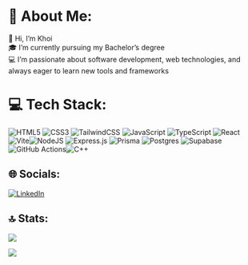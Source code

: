 # 💫 About Me:
👋 Hi, I’m Khoi<br>🎓 I’m currently pursuing my Bachelor’s degree<br>💻 I’m passionate about software development, web technologies, and always eager to learn new tools and frameworks


# 💻 Tech Stack:
![HTML5](https://img.shields.io/badge/html5-%23E34F26.svg?style=for-the-badge&logo=html5&logoColor=white)  ![CSS3](https://img.shields.io/badge/css3-%231572B6.svg?style=for-the-badge&logo=css3&logoColor=white)  ![TailwindCSS](https://img.shields.io/badge/tailwindcss-%2338B2AC.svg?style=for-the-badge&logo=tailwind-css&logoColor=white)  ![JavaScript](https://img.shields.io/badge/javascript-%23323330.svg?style=for-the-badge&logo=javascript&logoColor=%23F7DF1E)  ![TypeScript](https://img.shields.io/badge/typescript-%23007ACC.svg?style=for-the-badge&logo=typescript&logoColor=white)  ![React](https://img.shields.io/badge/react-%2320232a.svg?style=for-the-badge&logo=react&logoColor=%2361DAFB)  ![Vite](https://img.shields.io/badge/vite-%23646CFF.svg?style=for-the-badge&logo=vite&logoColor=white)![NodeJS](https://img.shields.io/badge/node.js-6DA55F?style=for-the-badge&logo=node.js&logoColor=white)  ![Express.js](https://img.shields.io/badge/express.js-%23404d59.svg?style=for-the-badge&logo=express&logoColor=%2361DAFB)  ![Prisma](https://img.shields.io/badge/Prisma-3982CE?style=for-the-badge&logo=Prisma&logoColor=white)  ![Postgres](https://img.shields.io/badge/postgres-%23316192.svg?style=for-the-badge&logo=postgresql&logoColor=white)  ![Supabase](https://img.shields.io/badge/Supabase-3ECF8E?style=for-the-badge&logo=supabase&logoColor=white)![GitHub Actions](https://img.shields.io/badge/github%20actions-%232671E5.svg?style=for-the-badge&logo=githubactions&logoColor=white)![C++](https://img.shields.io/badge/c++-%2300599C.svg?style=for-the-badge&logo=c%2B%2B&logoColor=white)


## 🌐 Socials:
[![LinkedIn](https://img.shields.io/badge/LinkedIn-%230077B5.svg?logo=linkedin&logoColor=white)](https://linkedin.com/in/daknguyen)


## 🔝 Stats:
![](https://github-readme-stats.vercel.app/api/top-langs/?username=dev-khoi&theme=dark&hide_border=false&include_all_commits=false&count_private=false&layout=compact)

![](https://github-contributor-stats.vercel.app/api?username=dev-khoi&limit=5&theme=dark&combine_all_yearly_contributions=true)

<!--

![](https://github-readme-stats.vercel.app/api?username=dev-khoi&theme=dark&hide_border=false&include_all_commits=false&count_private=false)<br/>

![](https://nirzak-streak-stats.vercel.app/?user=dev-khoi&theme=dark&hide_border=false)<br/>




---
[![](https://visitcount.itsvg.in/api?id=dev-khoi&icon=0&color=0)](https://visitcount.itsvg.in)
--->
<!-- Proudly created with GPRM ( https://gprm.itsvg.in ) -->

<!-- Proudly created with GPRM ( https://gprm.itsvg.in ) -->


<!---
kainguyen11/kainguyen11 is a ✨ special ✨ repository because its `README.md` (this file) appears on your GitHub profile.
You can click the Preview link to take a look at your changes.
--->
